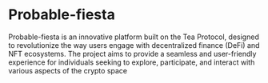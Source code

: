 # Probable-fiesta
Probable-fiesta is an innovative platform built on the Tea Protocol, designed to revolutionize the way users engage with decentralized finance (DeFi) and NFT ecosystems. The project aims to provide a seamless and user-friendly experience for individuals seeking to explore, participate, and interact with various aspects of the crypto space
